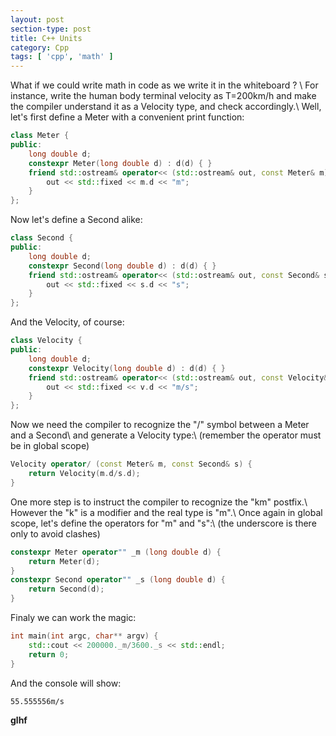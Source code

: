 ```yaml
---
layout: post
section-type: post
title: C++ Units
category: Cpp
tags: [ 'cpp', 'math' ]
---
```

What if we could write math in code as we write it in the whiteboard ? \\
For instance, write the human body terminal velocity as T=200km/h and make the compiler understand it as a Velocity type, and check accordingly.\\
Well, let's first define a Meter with a convenient print function:

~~~ Cpp
class Meter {
public:
    long double d;
    constexpr Meter(long double d) : d(d) { }
    friend std::ostream& operator<< (std::ostream& out, const Meter& m) {
        out << std::fixed << m.d << "m";
    }
};
~~~

Now let's define a Second alike:

~~~ Cpp
class Second {
public:
    long double d;
    constexpr Second(long double d) : d(d) { }
    friend std::ostream& operator<< (std::ostream& out, const Second& s) {
        out << std::fixed << s.d << "s";
    }
};
~~~

And the Velocity, of course:

~~~ Cpp
class Velocity {
public:
    long double d;
    constexpr Velocity(long double d) : d(d) { }
    friend std::ostream& operator<< (std::ostream& out, const Velocity& v) {
        out << std::fixed << v.d << "m/s";
    }
};
~~~

Now we need the compiler to recognize the "/" symbol between a Meter and a Second\\
and generate a Velocity type:\\
(remember the operator must be in global scope)

~~~ Cpp
Velocity operator/ (const Meter& m, const Second& s) {
    return Velocity(m.d/s.d);
}
~~~

One more step is to instruct the compiler to recognize the "km" postfix.\\
However the "k" is a modifier and the real type is "m".\\
Once again in global scope, let's define the operators for "m" and "s":\\
(the underscore is there only to avoid clashes)

~~~ Cpp
constexpr Meter operator"" _m (long double d) {
    return Meter(d);
}
constexpr Second operator"" _s (long double d) {
    return Second(d);
}
~~~

Finaly we can work the magic:

~~~ Cpp
int main(int argc, char** argv) {
    std::cout << 200000._m/3600._s << std::endl;
    return 0;
}
~~~

And the console will show:

~~~
55.555556m/s
~~~

**glhf**
